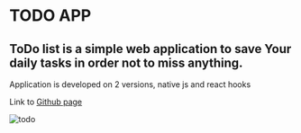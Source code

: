 # TODO APP
## ToDo list is a simple web application to save Your daily tasks in order not to miss anything.

Application is developed on 2 versions, native js and react hooks

Link to [Github page](https://daniilgit.github.io/todo-js-react/js-native/)


![todo](https://i.ibb.co/hBdYSw1/image.png)
